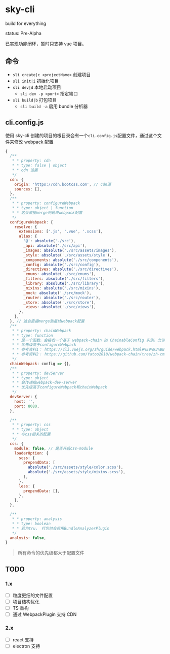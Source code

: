 # sky-cli

build for everything

status: Pre-Alpha

已实现功能闭环，暂时只支持 vue 项目。

## 命令

- `sli create|c <projectName>` 创建项目
- `sli init|i` 初始化项目
- `sli dev|d` 本地启动项目
  - `sli dev -p <port>` 指定端口
- `sli build|b` 打包项目
  - `sli build -a` 启用 bundle 分析器

## cli.config.js

使用 sky-cli 创建的项目的根目录会有一个`cli.config.js`配置文件，通过这个文件来修改 webpack 配置

```javascript
{
  /**
   * * property: cdn
   * * type: false | object
   * * cdn 设置
   */
  cdn: {
    origin: 'https://cdn.bootcss.com', // cdn源
    sources: [],
  },
  /**
   * * property: configureWebpack
   * * type: object | function
   * * 这会直接merge到最终webpack配置
   */
  configureWebpack: {
    resolve: {
      extensions: ['.js', '.vue', '.scss'],
      alias: {
        '@': absolute('./src'),
        _api: absolute('./src/api'),
        _images: absolute('./src/assets/images'),
        _style: absolute('./src/assets/style'),
        _components: absolute('./src/components'),
        _config: absolute('./src/config'),
        _directives: absolute('./src/directives'),
        _enums: absolute('./src/enums'),
        _filters: absolute('./src/filters'),
        _library: absolute('./src/library'),
        _mixins: absolute('./src/mixins'),
        _mock: absolute('./src/mock'),
        _router: absolute('./src/router'),
        _store: absolute('./src/store'),
        _views: absolute('./src/views'),
      },
    },
  }, // 这会直接merge到最终webpack配置
  /**
   * * property: chainWebpack
   * * type: function
   * * 是一个函数，会接收一个基于 webpack-chain 的 ChainableConfig 实例。允许对内部的 webpack 配置进行更细粒度的修改。
   * * 优先级高于configureWebpack
   * * 参考资料1： https://cli.vuejs.org/zh/guide/webpack.html#%E9%93%BE%E5%BC%8F%E6%93%8D%E4%BD%9C-%E9%AB%98%E7%BA%A7
   * * 参考资料2： https://github.com/Yatoo2018/webpack-chain/tree/zh-cmn-Hans
   */
  chainWebpack: config => {},
  /**
   * * property: devServer
   * * type: object
   * * 会传递给webpack-dev-server
   * * 优先级高于configureWebpack和chainWebpack
   */
  devServer: {
    host: '',
    port: 8080,
  },

  /**
   * * property: css
   * * type: object
   * * 与css相关的配置
   */
  css: {
    module: false, // 是否开启css-module
    loaderOption: {
      scss: {
        prependData: [
          absolute('./src/assets/style/color.scss'),
          absolute('./src/assets/style/mixins.scss'),
        ],
      },
      less: {
        prependData: [],
      },
    },
  },

  /**
   * * property: analysis
   * * type: boolean
   * * 若为tru， 打包时会启用BundleAnalyzerPlugin
   */
  analysis: false,
}
```

> 所有命令的优先级都大于配置文件

## TODO

### 1.x

- [ ] 粒度更细的文件配置
- [ ] 项目结构优化
- [ ] TS 重构
- [ ] 通过 WebpackPlugin 支持 CDN

### 2.x

- [ ] react 支持
- [ ] electron 支持
